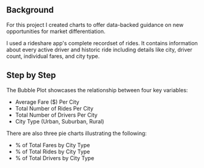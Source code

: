 ## Background

For this project I created charts to offer data-backed guidance on new opportunities for market differentiation.

I used a rideshare app's complete recordset of rides. It contains information about every active driver and historic ride including details like city, driver count, individual fares, and city type.

## Step by Step

The Bubble Plot showcases the relationship between four key variables:

* Average Fare ($) Per City
* Total Number of Rides Per City
* Total Number of Drivers Per City
* City Type (Urban, Suburban, Rural)

There are also three pie charts illustrating the following:

* % of Total Fares by City Type
* % of Total Rides by City Type
* % of Total Drivers by City Type
